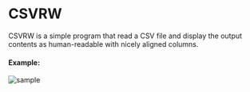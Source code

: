 # CSVRW

CSVRW is a simple program that read a CSV file and display the output contents as human-readable with nicely aligned columns.

#### Example:
![sample](https://user-images.githubusercontent.com/34247113/136872213-de43294e-de1f-4c86-ac0f-4430994b86e6.png)

